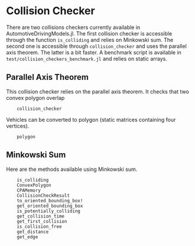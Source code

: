 # Collision Checker

There are two collisions checkers currently available in AutomotiveDrivingModels.jl. 
The first collision checker is accessible through the function `is_colliding` and relies on Minkowski sum. 
The second one is accessible through `collision_checker` and uses the parallel axis theorem. The latter is a bit faster. 
A benchmark script is available in `test/collision_checkers_benchmark.jl` and relies on static arrays. 

## Parallel Axis Theorem

This collision checker relies on the parallel axis theorem. It checks that two convex polygon overlap

```@docs
    collision_checker
```

Vehicles can be converted to polygon (static matrices containing four vertices).

```@docs
    polygon
```


## Minkowski Sum

Here are the methods available using Minkowski sum.

```@docs
    is_colliding
    ConvexPolygon
    CPAMemory
    CollisionCheckResult
    to_oriented_bounding_box!
    get_oriented_bounding_box
    is_potentially_colliding
    get_collision_time
    get_first_collision
    is_collision_free
    get_distance
    get_edge
```
